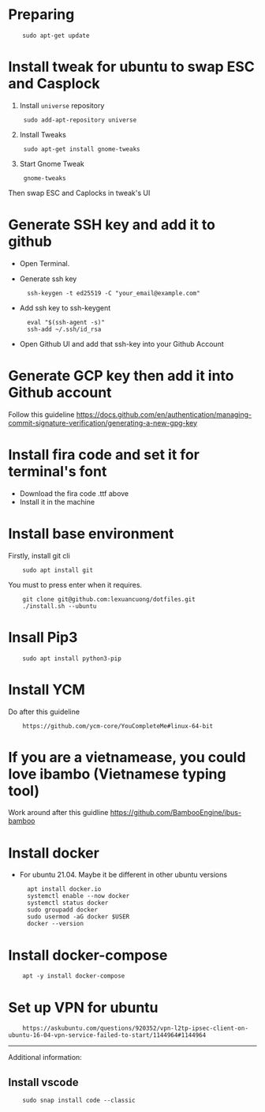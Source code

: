 # Preparing

        sudo apt-get update


# Install tweak for ubuntu to swap ESC and Casplock
1. Install `universe` repository
        
        sudo add-apt-repository universe

2. Install Tweaks
        
        sudo apt-get install gnome-tweaks
        
3. Start Gnome Tweak
        
        gnome-tweaks
        
Then swap ESC and Caplocks in tweak's UI

# Generate SSH key and add it to github
- Open Terminal.
- Generate ssh key

        ssh-keygen -t ed25519 -C "your_email@example.com"
    
- Add ssh key to ssh-keygent
    
        eval "$(ssh-agent -s)"
        ssh-add ~/.ssh/id_rsa

- Open Github UI and add that ssh-key into your Github Account

# Generate GCP key then add it into Github account
Follow this guideline
        https://docs.github.com/en/authentication/managing-commit-signature-verification/generating-a-new-gpg-key


# Install fira code and set it for terminal's font
- Download the fira code .ttf above
- Install it in the machine

# Install base environment
Firstly, install git cli

        sudo apt install git
        
You must to press enter when it requires.

        git clone git@github.com:lexuancuong/dotfiles.git
        ./install.sh --ubuntu
        
# Insall Pip3 

        sudo apt install python3-pip

       
# Install YCM
Do after this guideline
        
        https://github.com/ycm-core/YouCompleteMe#linux-64-bit
        
# If you are a vietnamease, you could love ibambo (Vietnamese typing tool)
Work around after this guidline
        https://github.com/BambooEngine/ibus-bamboo

# Install docker
- For ubuntu 21.04. Maybe it be different in other ubuntu versions

        apt install docker.io
        systemctl enable --now docker
        systemctl status docker
        sudo groupadd docker
        sudo usermod -aG docker $USER
        docker --version

# Install docker-compose

        apt -y install docker-compose

# Set up VPN for ubuntu
        https://askubuntu.com/questions/920352/vpn-l2tp-ipsec-client-on-ubuntu-16-04-vpn-service-failed-to-start/1144964#1144964

--- 
Additional information:
## Install vscode

        sudo snap install code --classic
        
